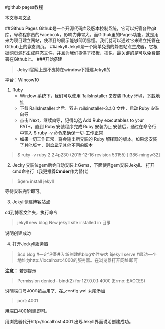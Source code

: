 #github pages教程

本文参考[文章](http://pwnny.cn/original/2016/06/26/MakeBlog.html#NativeBuild02)

##Github Pages
Github是一个开源代码库及版本控制系统，它可以托管各种git库，号称程序员的Facebook，影响力非常大。而Github里的Pages功能，就是用来为项目建立网站，使项目的展示能够简明易懂。我们就可以通过它来建立托管在Github上的静态网页。
##Jekyll
Jekyll是一个简单免费的静态站点生成器，它根据网页源码生成静态文件，并且为我们提供了模板、插件。最关键的是可以免费部署在Github上。
###开始搭建
>**Jekyll官网上是不支持在window下搭建Jekyll的**

平台：Window10

1. Ruby
	* Window 系统下，我们可以使用 RailsInstaller 来安装 Ruby 环境，[下载地址](http://railsinstaller.org/en)
	* 下载 RailsInstaller 之后，双击 railsinstaller-3.2.0 文件，启动 Ruby 安装向导
	* 点击 Next，继续向导，记得勾选 Add Ruby executables to your PATH，直到 Ruby 安装程序完成 Ruby 安装为止
安装后，通过在命令行中输入 $ ruby -v 命令来确保一切-工作正常
	* 如果一切工作正常，将会输出所安装的 Ruby 解释器的版本。如果您安装了其他版本，则会显示其他不同的版本
>$ ruby -v
ruby 2.2.4p230 (2015-12-16 revision 53155) [i386-mingw32]

2. Jecky
安装位gem后会自动安装上Gems，下面使用gem安装Jekyll。
打开cmd命令行（我更推荐**Cmder**作为替代）
> $gem install jekyll

等待安装完毕即可。

3. Jekyll创建博客站点

cd到博客文件夹，执行命令
>jekyll new blog
New jekyll site installed in 目录

说明创建成功

4. 打开Jeckyll服务器
>$cd blog  #一定记得进入新创建的blog文件夹内
>$jekyll serve #启动一个地址为http://localhost:4000的服务器。在浏览器打开网址即可

**注意：**
若是提示
>Permission denied - bind(2) for 127.0.0.1:4000 (Errno::EACCES)

说明端口号4000被占用了，在_config.yml 末尾添加
>port: 4001

用端口4001创建即可。


用浏览器代开http://localhost:4001 出现Jekyll界面说明创建成功。




